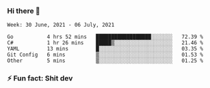 ### Hi there 👋
<!--START_SECTION:waka-->
```text
Week: 30 June, 2021 - 06 July, 2021

Go           4 hrs 52 mins   ██████████████████░░░░░░░   72.39 % 
C#           1 hr 26 mins    █████▒░░░░░░░░░░░░░░░░░░░   21.46 % 
YAML         13 mins         █░░░░░░░░░░░░░░░░░░░░░░░░   03.35 % 
Git Config   6 mins          ▒░░░░░░░░░░░░░░░░░░░░░░░░   01.53 % 
Other        5 mins          ▒░░░░░░░░░░░░░░░░░░░░░░░░   01.25 % 
```
<!--END_SECTION:waka-->
<!--
**TG4LAaron/TG4LAaron** is a ✨ _special_ ✨ repository because its `README.md` (this file) appears on your GitHub profile.

Here are some ideas to get you started:

- 🔭 I’m currently working on ...
- 🌱 I’m currently learning ...
- 👯 I’m looking to collaborate on ...
- 🤔 I’m looking for help with ...
- 💬 Ask me about ...
- 📫 How to reach me: ...
- 😄 Pronouns: ...
- ⚡ Fun fact: ...
-->
### ⚡ Fun fact: Shit dev
